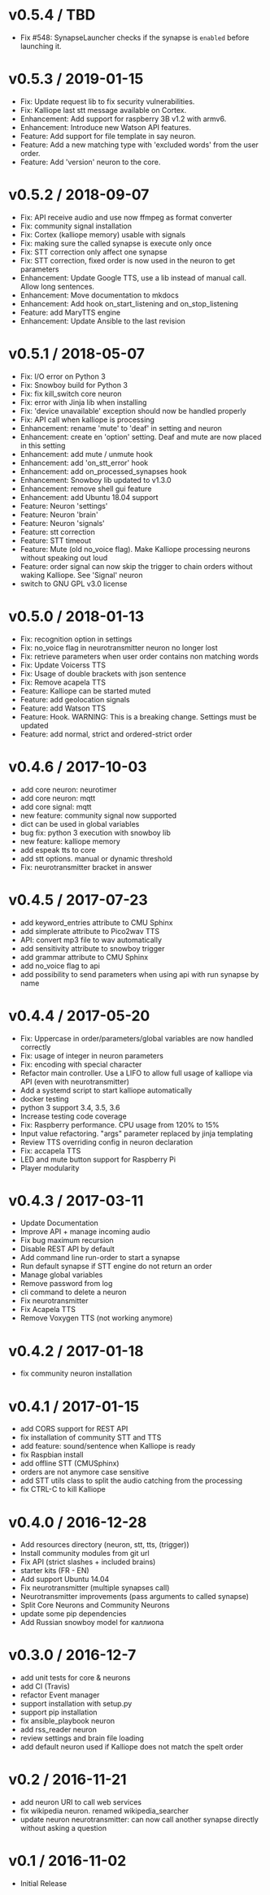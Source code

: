 v0.5.4 / TBD
===================
- Fix #548: SynapseLauncher checks if the synapse is `enabled` before launching it. 

v0.5.3 / 2019-01-15
===================
- Fix: Update request lib to fix security vulnerabilities.
- Fix: Kalliope last stt message available on Cortex.
- Enhancement: Add support for raspberry 3B v1.2 with armv6.
- Enhancement: Introduce new Watson API features.
- Feature: Add support for file template in say neuron.
- Feature: Add a new matching type with 'excluded words' from the user order.
- Feature: Add 'version' neuron to the core.

v0.5.2 / 2018-09-07
===================
- Fix: API receive audio and use now ffmpeg as format converter
- Fix: community signal installation
- Fix: Cortex (kalliope memory) usable with signals
- Fix: making sure the called synapse is execute only once
- Fix: STT correction only affect one synapse
- Fix: STT correction, fixed order is now used in the neuron to get parameters
- Enhancement: Update Google TTS, use a lib instead of manual call. Allow long sentences.
- Enhancement: Move documentation to mkdocs
- Enhancement: Add hook on_start_listening and on_stop_listening
- Feature: add MaryTTS engine
- Enhancement: Update Ansible to the last revision

v0.5.1 / 2018-05-07
===================
- Fix: I/O error on Python 3
- Fix: Snowboy build for Python 3
- Fix: fix kill_switch core neuron
- Fix: error with Jinja lib when installing
- Fix: 'device unavailable' exception should now be handled properly
- Fix: API call when kalliope is processing
- Enhancement: rename 'mute' to 'deaf' in setting and neuron
- Enhancement: create en 'option' setting. Deaf and mute are now placed in this setting
- Enhancement: add mute / unmute hook
- Enhancement: add 'on_stt_error' hook
- Enhancement: add on_processed_synapses hook
- Enhancement: Snowboy lib updated to v1.3.0
- Enhancement: remove shell gui feature
- Enhancement: add Ubuntu 18.04 support
- Feature: Neuron 'settings'
- Feature: Neuron 'brain'
- Feature: Neuron 'signals'
- Feature: stt correction
- Feature: STT timeout
- Feature: Mute (old no_voice flag). Make Kalliope processing neurons without speaking out loud
- Feature: order signal can now skip the trigger to chain orders without waking Kalliope. See 'Signal' neuron
- switch to GNU GPL v3.0 license

v0.5.0 / 2018-01-13
===================
- Fix: recognition option in settings
- Fix: no_voice flag in neurotransmitter neuron no longer lost
- Fix: retrieve parameters when user order contains non matching words
- Fix: Update Voicerss TTS
- Fix: Usage of double brackets with json sentence
- Fix: Remove acapela TTS
- Feature: Kalliope can be started muted
- Feature: add geolocation signals
- Feature: add Watson TTS
- Feature: Hook. WARNING: This is a breaking change. Settings must be updated
- Feature: add normal, strict and ordered-strict order

v0.4.6 / 2017-10-03
===================
- add core neuron: neurotimer
- add core neuron: mqtt
- add core signal: mqtt
- new feature: community signal now supported
- dict can be used in global variables
- bug fix: python 3 execution with snowboy lib
- new feature: kalliope memory
- add espeak tts to core
- add stt options. manual or dynamic threshold
- Fix: neurotransmitter bracket in answer

v0.4.5 / 2017-07-23
===================
- add keyword_entries attribute to CMU Sphinx
- add simplerate attribute to Pico2wav TTS
- API: convert mp3 file to wav automatically
- add sensitivity attribute to snowboy trigger
- add grammar attribute to CMU Sphinx
- add no_voice flag to api
- add possibility to send parameters when using api with run synapse by name

v0.4.4 / 2017-05-20
===================
- Fix: Uppercase in order/parameters/global variables are now handled correctly
- Fix: usage of integer in neuron parameters
- Fix: encoding with special character
- Refactor main controller. Use a LIFO to allow full usage of kalliope via API (even with neurotransmitter)
- Add a systemd script to start kalliope automatically
- docker testing
- python 3 support 3.4, 3.5, 3.6
- Increase testing code coverage
- Fix: Raspberry performance. CPU usage from 120% to 15%
- Input value refactoring. "args" parameter replaced by jinja templating
- Review TTS overriding config in neuron declaration
- Fix: accapela TTS
- LED and mute button support for Raspberry Pi
- Player modularity

v0.4.3 / 2017-03-11
===================
- Update Documentation
- Improve API + manage incoming audio
- Fix bug maximum recursion
- Disable REST API by default 
- Add command line run-order to start a synapse
- Run default synapse if STT engine do not return an order
- Manage global variables
- Remove password from log
- cli command to delete a neuron
- Fix neurotransmitter
- Fix Acapela TTS
- Remove Voxygen TTS (not working anymore)

v0.4.2 / 2017-01-18
===================
- fix community neuron installation

v0.4.1 / 2017-01-15
===================
- add CORS support for REST API
- fix installation of community STT and TTS
- add feature: sound/sentence when Kalliope is ready
- fix Raspbian install
- add offline STT (CMUSphinx)
- orders are not anymore case sensitive
- add STT utils class to split the audio catching from the processing
- fix CTRL-C to kill Kalliope

v0.4.0 / 2016-12-28
===================
- Add resources directory (neuron, stt, tts, (trigger))
- Install community modules from git url
- Fix API (strict slashes + included brains)
- starter kits (FR - EN)
- Add support Ubuntu 14.04
- Fix neurotransmitter (multiple synapses call)
- Neurotransmitter improvements (pass arguments to called synapse)
- Split Core Neurons and Community Neurons
- update some pip dependencies
- Add Russian snowboy model for каллиопа 

v0.3.0 / 2016-12-7
=================
- add unit tests for core & neurons
- add CI (Travis)
- refactor Event manager
- support installation with setup.py
- support pip installation
- fix ansible_playbook neuron
- add rss_reader neuron
- review settings and brain file loading
- add default neuron used if Kalliope does not match the spelt order

v0.2 / 2016-11-21
=================

- add neuron URI to call web services
- fix wikipedia neuron. renamed wikipedia_searcher
- update neuron neurotransmitter: can now call another synapse directly without asking a question


v0.1 / 2016-11-02
=================

- Initial Release
